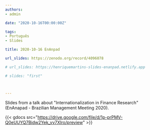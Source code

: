 ```yaml
---
authors:
- admin

date: "2020-10-16T00:00:00Z"

tags: 
- Português
- Slides

title: 2020-10-16 EnAnpad 

url_slides: https://zenodo.org/record/4096078

# url_slides: https://henriquemartins-slides-enanpad.netlify.app

# slides: "first"



---
```


Slides from a talk about "Internationalization in Finance Research" (EnAnapad - Brazilian Management Meeting 2020). 


{{< gdocs src="https://drive.google.com/file/d/1p-prPMV-Q0eUUYQ7Bidw2Yek_vv7XIro/preview" >}}


